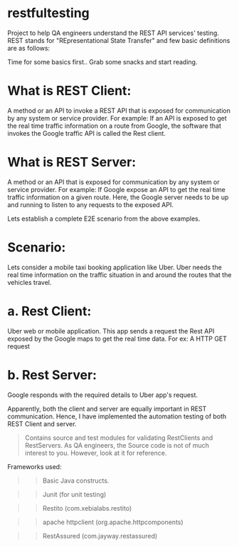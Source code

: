 # restfultesting
Project to help QA engineers understand the REST API services' testing. REST stands for "REpresentational State Transfer" and few basic definitions are as follows:

Time for some basics first.. Grab some snacks and start reading. 

# What is REST Client: 
A method or an API to invoke a REST API that is exposed for communication by any system or service provider. For example: If an API is exposed to get the real time traffic information on a route from Google, the software that invokes the Google traffic API is called the Rest client.

# What is REST Server: 
A method or an API that is exposed for communication by any system or service provider. For example: If Google expose an API to get the real time traffic information on a given route. Here, the Google server needs to be up and running to listen to any requests to the exposed API.

Lets establish a complete E2E scenario from the above examples.

# Scenario: 
Lets consider a mobile taxi booking application like Uber. Uber needs the real time information on the traffic situation in and around the routes that the vehicles travel. 
# a. Rest Client: 
Uber web or mobile application. This app sends a request the Rest API exposed by the Google maps to get the real time data. For ex: A HTTP GET request 
# b. Rest Server: 
Google responds with the required details to Uber app's request. 

Apparently, both the client and server are equally important in REST communication. Hence, I have implemented the automation testing of both REST Client and server. 

>  Contains source and test modules for validating RestClients and RestServers. As QA engineers, the Source code is not of much interest to you. However, look at it for reference.

Frameworks used: 

  >> Basic Java constructs.
  
  >> Junit (for unit testing)
  
  >> Restito (com.xebialabs.restito) 
  
  >> apache httpclient (org.apache.httpcomponents)
  
  >> RestAssured (com.jayway.restassured)
